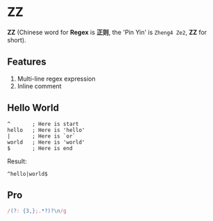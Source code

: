 # ZZ

**ZZ** (Chinese word for **Regex** is **正则**, the 'Pin Yin' is `Zheng4 Ze2`, **ZZ** for short).

## Features

1. Multi-line regex expression
2. Inline comment

## Hello World

```
^       ; Here is start
hello   ; Here is 'hello'
|       ; Here is `or`
world   ; Here is 'world'
$       ; Here is end
```

Result:

```
^hello|world$
```

## Pro

```javascript
/(?: {3,};.*?)?\n/g
```

